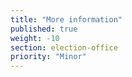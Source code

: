 ```yaml
---
title: "More information"
published: true
weight: -10
section: election-office
priority: "Minor"
---
```




  